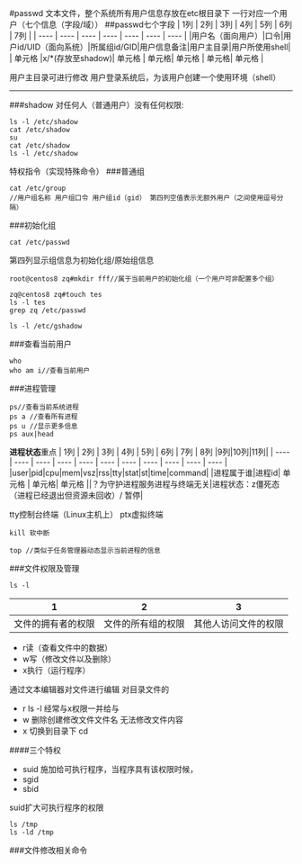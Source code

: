 #passwd
文本文件，整个系统所有用户信息存放在etc根目录下
一行对应一个用户（七个信息（字段/域））
##passwd七个字段
|  1列   |  2列  |  3列   |  4列   |  5列   |  6列   |  7列   |
|  ----  |  ---- |  ----  |  ---- |  ----  |  ---- |  ----  |
|用户名（面向用户）|口令|用户id/UID（面向系统）|所属组id/GID|用户信息备注|用户主目录|用户所使用shell|
| 单元格  |x/*(存放至shadow)| 单元格  | 单元格| 单元格  | 单元格| 单元格  |

用户主目录可进行修改
用户登录系统后，为该用户创建一个使用环境（shell）

---
###shadow
对任何人（普通用户）没有任何权限:
```linux
ls -l /etc/shadow
cat /etc/shadow
su
cat /etc/shadow
ls -l /etc/shadow
```
特权指令（实现特殊命令）
###普通组
```linux
cat /etc/group
//用户组名称 用户组口令 用户组id（gid） 第四列空值表示无额外用户（之间使用逗号分隔）
```
###初始化组
```linux
cat /etc/passwd
```
第四列显示组信息为初始化组/原始组信息

```linux
root@centos8 zq#mkdir fff//属于当前用户的初始化组（一个用户可非配置多个组）

zq@centos8 zq#touch tes
ls -l tes
grep zq /etc/passwd

ls -l /etc/gshadow
```

###查看当前用户
```linux
who
who am i//查看当前用户
```

###进程管理
```linux
ps//查看当前系统进程
ps a //查看所有进程
ps u //显示更多信息
ps aux|head
```
**进程状态**重点
|  1列   |  2列  |  3列   |  4列   |  5列   |  6列   |  7列   |  8列   |9列|10列|11列|
|  ----  |  ---- |  ----  |  ---- |  ----  |  ---- |  ----  | ---- |  ----  | ---- |  ----  |
|user|pid|cpu|mem|vsz|rss|tty|stat|st|time|command|
|进程属于谁|进程id| 单元格  | 单元格| 单元格  ||？为守护进程服务进程与终端无关|进程状态：z僵死态（进程已经退出但资源未回收）/ 暂停|

tty控制台终端（Linux主机上）
ptx虚拟终端

```linux
kill 软中断
```

```linux
top //类似于任务管理器动态显示当前进程的信息
```

###文件权限及管理
```linux
ls -l
```
|1|2|3|
|---|---|---|
|文件的拥有者的权限|文件的所有组的权限|其他人访问文件的权限|

- r读（查看文件中的数据）
- w写（修改文件以及删除）
- x执行（运行程序）

通过文本编辑器对文件进行编辑
对目录文件的
- r ls -l 经常与x权限一并给与
- w 删除创建修改文件文件名 无法修改文件内容
- x 切换到目录下 cd

####三个特权
- suid 施加给可执行程序，当程序具有该权限时候，
- sgid
- sbid

suid扩大可执行程序的权限
```linux
ls /tmp
ls -ld /tmp
```

###文件修改相关命令



